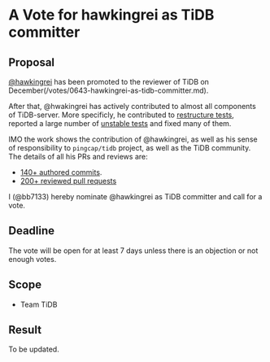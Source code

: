 # A Vote for hawkingrei as TiDB committer

## Proposal

[@hawkingrei](https://github.com/hawkingrei) has been promoted to the reviewer of TiDB on December(/votes/0643-hawkingrei-as-tidb-committer.md).

After that, @hwakingrei has actively contributed to almost all components of TiDB-server. More specificly, he contributed to [restructure tests](https://github.com/pingcap/tidb/issues/26022), reported a large number of [unstable tests](https://github.com/pingcap/tidb/issues/created_by/hawkingrei) and fixed many of them.

IMO the work shows the contribution of @hawkingrei, as well as his sense of responsibility to `pingcap/tidb` project, as well as the TiDB community. The details of all his PRs and reviews are:

* [140+ authored commits](https://github.com/pingcap/tidb/commits?author=hawkingrei).
* [200+ reviewed pull requests](https://github.com/pingcap/tidb/pulls?q=is%3Apr+is%3Aopen+reviewed-by%3Ahawkingrei+)

I (@bb7133) hereby nominate @hawkingrei as TiDB committer and call for a vote.

## Deadline

The vote will be open for at least 7 days unless there is an objection or not enough votes.

## Scope

* Team TiDB

## Result

To be updated.
